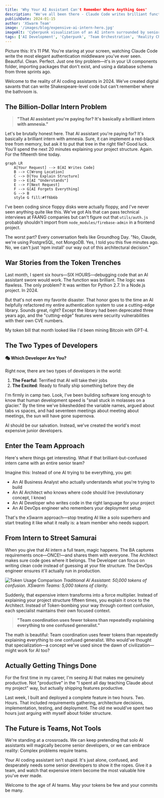 ```yaml
---
title: 'Why Your AI Assistant Can't Remember Where Anything Goes'
description: "We've all been there - Claude Code writes brilliant functions but can't figure out where they should live. What if that AI intern came with a full senior team?"
publishDate: 2024-01-15
author: 'XSwarm Team'
image: '/images/blog/expensive-ai-intern-hero.jpg'
imageAlt: 'Cyberpunk visualization of an AI intern surrounded by senior team members'
tags: ['AI Development', 'Cyberpunk', 'Team Orchestration', 'Reality Check']
---
```


Picture this: It's 11 PM. You're staring at your screen, watching Claude Code write the most elegant authentication middleware you've ever seen. Beautiful. Clean. Perfect. Just one tiny problem—it's in your UI components folder, importing packages that don't exist, and using a database schema from three sprints ago.

Welcome to the reality of AI coding assistants in 2024. We've created digital savants that can write Shakespeare-level code but can't remember where the bathroom is.

## The Billion-Dollar Intern Problem

> **"That AI assistant you're paying for? It's basically a brilliant intern with amnesia."**

Let's be brutally honest here. That AI assistant you're paying for? It's basically a brilliant intern with amnesia. Sure, it can implement a red-black tree from memory, but ask it to put that tree in the right file? Good luck. You'll spend the next 20 minutes explaining your project structure. Again. For the fifteenth time today.

```mermaid
graph LR
    A[Your Request] --> B[AI Writes Code]
    B --> C[Wrong Location]
    C --> D[You Explain Structure]
    D --> E[AI "Understands"]
    E --> F[Next Request]
    F --> G[AI Forgets Everything]
    G --> B
    style G fill:#ff6b6b
```

I've been coding since floppy disks were actually floppy, and I've never seen anything quite like this. We've got AIs that can pass technical interviews at FAANG companies but can't figure out that `utils/auth.js` probably shouldn't import from `node_modules/firebase-admin` in a frontend project.

The worst part? Every conversation feels like Groundhog Day. "No, Claude, we're using PostgreSQL, not MongoDB. Yes, I told you this five minutes ago. No, we can't just 'npm install' our way out of this architectural decision."

## War Stories from the Token Trenches

Last month, I spent six hours—SIX HOURS—debugging code that an AI assistant swore would work. The function was brilliant. The logic was flawless. The only problem? It was written for Python 2.7. In a Node.js project. In 2024.

But that's not even my favorite disaster. That honor goes to the time an AI helpfully refactored my entire authentication system to use a cutting-edge library. Sounds great, right? Except the library had been deprecated three years ago, and the "cutting-edge" features were security vulnerabilities with their own CVE numbers.

My token bill that month looked like I'd been mining Bitcoin with GPT-4.

## The Two Types of Developers

<div class="callout callout-info">
<h4>🎭 Which Developer Are You?</h4>

Right now, there are two types of developers in the world:

1. **The Fearful**: Terrified that AI will take their jobs
2. **The Excited**: Ready to finally ship something before they die

</div>

I'm firmly in camp two. Look, I've been building software long enough to know that human development speed is "snail stuck in molasses on a glacier." By the time we've bikeshedded the variable names, argued about tabs vs spaces, and had seventeen meetings about meeting about meetings, the sun will have gone supernova.

AI should be our salvation. Instead, we've created the world's most expensive junior developers.

## Enter the Team Approach

Here's where things get interesting. What if that brilliant-but-confused intern came with an entire senior team?

Imagine this: Instead of one AI trying to be everything, you get:

- An AI Business Analyst who actually understands what you're trying to build
- An AI Architect who knows where code should live (revolutionary concept, I know)
- An AI Developer who writes code in the right language for your project
- An AI DevOps engineer who remembers your deployment setup

That's the xSwarm approach—stop treating AI like a solo superhero and start treating it like what it really is: a team member who needs support.

## From Intern to Street Samurai

When you give that AI intern a full team, magic happens. The BA captures requirements once—ONCE!—and shares them with everyone. The Architect makes sure code goes where it belongs. The Developer can focus on writing clean code instead of guessing at your file structure. The DevOps engineer ensures it'll actually run in production.

![Token Usage Comparison](/images/blog/token-usage-comparison.png)
_Traditional AI Assistant: 50,000 tokens of confusion. XSwarm Teams: 5,000 tokens of clarity._

Suddenly, that expensive intern transforms into a force multiplier. Instead of explaining your project structure fifteen times, you explain it once to the Architect. Instead of Token-bombing your way through context confusion, each specialist maintains their own focused context.

> **"Team coordination uses fewer tokens than repeatedly explaining everything to one confused generalist."**

The math is beautiful: Team coordination uses fewer tokens than repeatedly explaining everything to one confused generalist. Who would've thought that specialization—a concept we've used since the dawn of civilization—might work for AI too?

## Actually Getting Things Done

For the first time in my career, I'm seeing AI that makes me genuinely productive. Not "productive" in the "I spent all day teaching Claude about my project" way, but actually shipping features productive.

Last week, I built and deployed a complete feature in two hours. Two. Hours. That included requirements gathering, architecture decisions, implementation, testing, and deployment. The old me would've spent two hours just arguing with myself about folder structure.

## The Future is Teams, Not Tools

We're standing at a crossroads. We can keep pretending that solo AI assistants will magically become senior developers, or we can embrace reality: Complex problems require teams.

Your AI coding assistant isn't stupid. It's just alone, confused, and desperately needs some senior developers to show it the ropes. Give it a team, and watch that expensive intern become the most valuable hire you've ever made.

Welcome to the age of AI teams. May your tokens be few and your commits be many.
